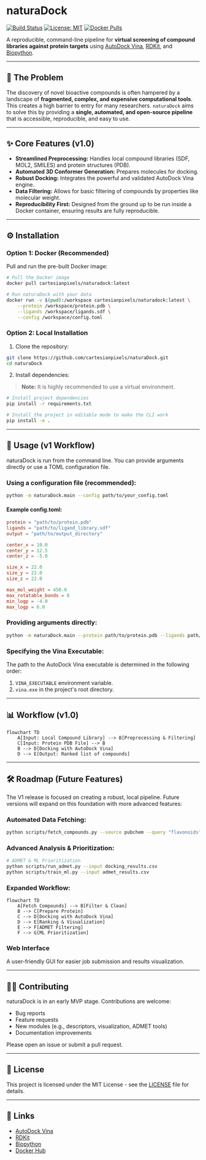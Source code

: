 # naturaDock

[![Build Status](https://img.shields.io/badge/build-passing-brightgreen)](https://github.com/cartesianpixels/naturaDock)
[![License: MIT](https://img.shields.io/badge/License-MIT-yellow.svg)](https://opensource.org/licenses/MIT)
[![Docker Pulls](https://img.shields.io/docker/pulls/cartesianpixels/naturadock)](https://hub.docker.com/r/cartesianpixels/naturadock)

A reproducible, command-line pipeline for **virtual screening of compound libraries against protein targets** using [AutoDock Vina](http://vina.scripps.edu/), [RDKit](https://www.rdkit.org/), and [Biopython](https://biopython.org/).

---

## 🔬 The Problem

The discovery of novel bioactive compounds is often hampered by a landscape of **fragmented, complex, and expensive computational tools**. This creates a high barrier to entry for many researchers. `naturaDock` aims to solve this by providing a **single, automated, and open-source pipeline** that is accessible, reproducible, and easy to use.

---

## ✨ Core Features (v1.0)

- **Streamlined Preprocessing:** Handles local compound libraries (SDF, MOL2, SMILES) and protein structures (PDB).
- **Automated 3D Conformer Generation:** Prepares molecules for docking.
- **Robust Docking:** Integrates the powerful and validated AutoDock Vina engine.
- **Data Filtering:** Allows for basic filtering of compounds by properties like molecular weight.
- **Reproducibility First:** Designed from the ground up to be run inside a Docker container, ensuring results are fully reproducible.

---

## ⚙️ Installation

### Option 1: Docker (Recommended)

Pull and run the pre-built Docker image:

```bash
# Pull the Docker image
docker pull cartesianpixels/naturadock:latest

# Run naturaDock with your data
docker run -v $(pwd):/workspace cartesianpixels/naturadock:latest \
    --protein /workspace/protein.pdb \
    --ligands /workspace/ligands.sdf \
    --config /workspace/config.toml
```

### Option 2: Local Installation

1. Clone the repository:
```bash
git clone https://github.com/cartesianpixels/naturaDock.git
cd naturaDock
```

2. Install dependencies:
> **Note:** It is highly recommended to use a virtual environment.

```bash
# Install project dependencies
pip install -r requirements.txt

# Install the project in editable mode to make the CLI work
pip install -e .
```

---

## 🚀 Usage (v1 Workflow)

naturaDock is run from the command line. You can provide arguments directly or use a TOML configuration file.

### Using a configuration file (recommended):

```bash
python -m naturaDock.main --config path/to/your_config.toml
```

#### Example config.toml:

```toml
protein = "path/to/protein.pdb"
ligands = "path/to/ligand_library.sdf"
output = "path/to/output_directory"

center_x = 10.0
center_y = 12.5
center_z = -5.0

size_x = 22.0
size_y = 22.0
size_z = 22.0

max_mol_weight = 450.0
max_rotatable_bonds = 8
min_logp = -4.0
max_logp = 6.0
```

### Providing arguments directly:

```bash
python -m naturaDock.main --protein path/to/protein.pdb --ligands path/to/ligand_library.sdf --output path/to/output --center_x 10 --center_y 12.5 --center_z -5
```

### Specifying the Vina Executable:

The path to the AutoDock Vina executable is determined in the following order:
1. `VINA_EXECUTABLE` environment variable.
2. `vina.exe` in the project's root directory.

---

## 📊 Workflow (v1.0)

```mermaid
flowchart TD
    A[Input: Local Compound Library] --> B[Preprocessing & Filtering]
    C[Input: Protein PDB File] --> B
    B --> D[Docking with AutoDock Vina]
    D --> E[Output: Ranked list of compounds]
```

---

## 🛠️ Roadmap (Future Features)

The V1 release is focused on creating a robust, local pipeline. Future versions will expand on this foundation with more advanced features:

### Automated Data Fetching:
```bash
python scripts/fetch_compounds.py --source pubchem --query "flavonoids"
```

### Advanced Analysis & Prioritization:
```bash
# ADMET & ML Prioritization
python scripts/run_admet.py --input docking_results.csv
python scripts/train_ml.py --input admet_results.csv
```

### Expanded Workflow:
```mermaid
flowchart TD
    A[Fetch Compounds] --> B[Filter & Clean]
    B --> C[Prepare Protein]
    C --> D[Docking with AutoDock Vina]
    D --> E[Ranking & Visualization]
    E --> F[ADMET Filtering]
    F --> G[ML Prioritization]
```

### Web Interface
A user-friendly GUI for easier job submission and results visualization.

---

## 🧑‍💻 Contributing

naturaDock is in an early MVP stage. Contributions are welcome:

- Bug reports
- Feature requests
- New modules (e.g., descriptors, visualization, ADMET tools)
- Documentation improvements

Please open an issue or submit a pull request.

---

## 📄 License

This project is licensed under the MIT License - see the [LICENSE](LICENSE) file for details.

---

## 🔗 Links

- [AutoDock Vina](http://vina.scripps.edu/)
- [RDKit](https://www.rdkit.org/)
- [Biopython](https://biopython.org/)
- [Docker Hub](https://hub.docker.com/r/cartesianpixels/naturadock)